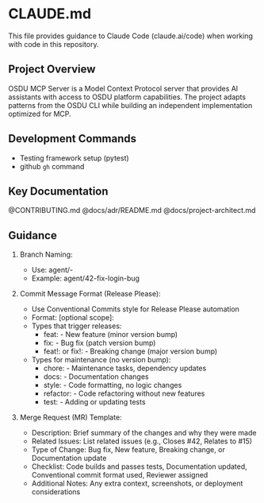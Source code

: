 # CLAUDE.md

This file provides guidance to Claude Code (claude.ai/code) when working with code in this repository.

## Project Overview

OSDU MCP Server is a Model Context Protocol server that provides AI assistants with access to OSDU platform capabilities. The project adapts patterns from the OSDU CLI while building an independent implementation optimized for MCP.

## Development Commands

- Testing framework setup (pytest)
- github `gh` command

## Key Documentation

@CONTRIBUTING.md
@docs/adr/README.md
@docs/project-architect.md


## Guidance

1. Branch Naming:
   - Use: agent/<issue-number>-<short-description>
   - Example: agent/42-fix-login-bug

2. Commit Message Format (Release Please):
   - Use Conventional Commits style for Release Please automation
   - Format: <type>[optional scope]: <description>
   - Types that trigger releases:
     - feat: - New feature (minor version bump)
     - fix: - Bug fix (patch version bump)
     - feat!: or fix!: - Breaking change (major version bump)
   - Types for maintenance (no version bump):
     - chore: - Maintenance tasks, dependency updates
     - docs: - Documentation changes
     - style: - Code formatting, no logic changes
     - refactor: - Code refactoring without new features
     - test: - Adding or updating tests

3. Merge Request (MR) Template:
   - Description: Brief summary of the changes and why they were made
   - Related Issues: List related issues (e.g., Closes #42, Relates to #15)
   - Type of Change: Bug fix, New feature, Breaking change, or Documentation update
   - Checklist: Code builds and passes tests, Documentation updated, Conventional commit format used, Reviewer assigned
   - Additional Notes: Any extra context, screenshots, or deployment considerations